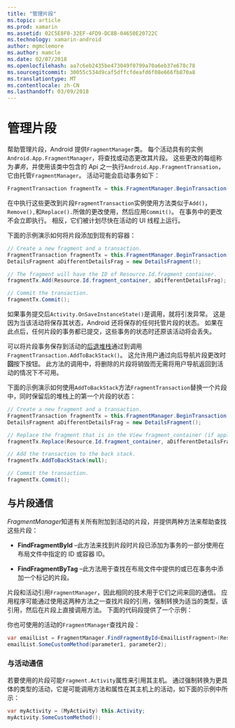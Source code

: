 ```yaml
---
title: "管理片段"
ms.topic: article
ms.prod: xamarin
ms.assetid: 02C5E8F0-32EF-4FD9-DC8B-04650E20722C
ms.technology: xamarin-android
author: mgmclemore
ms.author: mamcle
ms.date: 02/07/2018
ms.openlocfilehash: aa7c6eb2435be473049f0799a70a6eb37e678c78
ms.sourcegitcommit: 30055c534d9caf5dffcfdeafd6f08e666fb870a8
ms.translationtype: MT
ms.contentlocale: zh-CN
ms.lasthandoff: 03/09/2018
---
```

# <a name="managing-fragments"></a>管理片段

帮助管理片段，Android 提供`FragmentManager`类。 每个活动具有的实例`Android.App.FragmentManager`，将查找或动态更改其片段。 这些更改的每组称为*事务*，并使用该类中包含的 Api 之一执行`Android.App.FragmentTransation`，它由托管`FragmentManager`。 活动可能会启动事务如下：

```csharp
FragmentTransaction fragmentTx = this.FragmentManager.BeginTransaction();
```

在中执行这些更改到片段`FragmentTransaction`实例使用方法类似于`Add()`，`Remove(),`和`Replace().`所做的更改使用，然后应用`Commit()`。 在事务中的更改不会立即执行。
相反，它们被计划尽快在活动的 UI 线程上运行。

下面的示例演示如何将片段添加到现有的容器：

```csharp
// Create a new fragment and a transaction.
FragmentTransaction fragmentTx = this.FragmentManager.BeginTransaction();
DetailsFragment aDifferentDetailsFrag = new DetailsFragment();

// The fragment will have the ID of Resource.Id.fragment_container.
fragmentTx.Add(Resource.Id.fragment_container, aDifferentDetailsFrag);

// Commit the transaction.
fragmentTx.Commit();
```

如果事务提交后`Activity.OnSaveInstanceState()`是调用，就将引发异常。 这是因为当该活动将保存其状态，Android 还将保存的任何托管片段的状态。 如果在此点后，任何片段的事务都已提交，这些事务的状态时还原该活动将会丢失。

可以将片段事务保存到活动的[后退堆栈](http://developer.android.com/guide/topics/fundamentals/tasks-and-back-stack.html)通过到调用`FragmentTransaction.AddToBackStack()`。 这允许用户通过向后导航片段更改时**回**按下按钮。 此方法的调用中，将删除的片段将销毁而无需将用户导航返回到活动的情况下不可用。

下面的示例演示如何使用`AddToBackStack`方法`FragmentTransaction`替换一个片段中，同时保留后的堆栈上的第一个片段的状态：

```csharp
// Create a new fragment and a transaction.
FragmentTransaction fragmentTx = this.FragmentManager.BeginTransaction();
DetailsFragment aDifferentDetailsFrag = new DetailsFragment();

// Replace the fragment that is in the View fragment_container (if applicable).
fragmentTx.Replace(Resource.Id.fragment_container, aDifferentDetailsFrag);

// Add the transaction to the back stack.
fragmentTx.AddToBackStack(null);

// Commit the transaction.
fragmentTx.Commit();
```


## <a name="communicating-with-fragments"></a>与片段通信

*FragmentManager*知道有关所有附加到活动的片段，并提供两种方法来帮助查找这些片段：

-   **FindFragmentById** &ndash;此方法来找到片段时片段已添加为事务的一部分使用在布局文件中指定的 ID 或容器 ID。

-   **FindFragmentByTag** &ndash;此方法用于查找在布局文件中提供的或已在事务中添加一个标记的片段。

片段和活动引用`FragmentManager`，因此相同的技术用于它们之间来回的通信。 应用程序可能通过使用这两种方法之一查找片段的引用，强制转换为适当的类型，该引用，然后在片段上直接调用方法。 下面的代码段提供了一个示例：

你也可使用的活动的`FragmentManager`查找片段：

```csharp
var emailList = FragmentManager.FindFragmentById<EmailListFragment>(Resource.Id.email_list_fragment);
emailList.SomeCustomMethod(parameter1, parameter2);
```


### <a name="communicating-with-the-activity"></a>与活动通信

若要使用的片段可能`Fragment.Activity`属性来引用其主机。 通过强制转换为更具体的类型的活动，它是可能调用方法和属性在其主机上的活动，如下面的示例中所示：

```csharp
var myActivity = (MyActivity) this.Activity;
myActivity.SomeCustomMethod();
```
